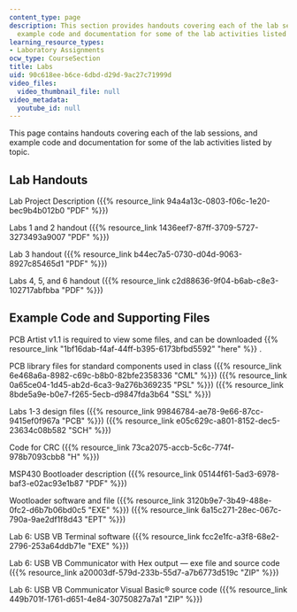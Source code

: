 ```yaml
---
content_type: page
description: This section provides handouts covering each of the lab sessions, and
  example code and documentation for some of the lab activities listed by topic.
learning_resource_types:
- Laboratory Assignments
ocw_type: CourseSection
title: Labs
uid: 90c618ee-b6ce-6dbd-d29d-9ac27c71999d
video_files:
  video_thumbnail_file: null
video_metadata:
  youtube_id: null
---
```


This page contains handouts covering each of the lab sessions, and example code and documentation for some of the lab activities listed by topic.

Lab Handouts
------------

Lab Project Description ({{% resource_link 94a4a13c-0803-f06c-1e20-bec9b4b012b0 "PDF" %}})

Labs 1 and 2 handout ({{% resource_link 1436eef7-87ff-3709-5727-3273493a9007 "PDF" %}})

Lab 3 handout ({{% resource_link b44ec7a5-0730-d04d-9063-8927c85465d1 "PDF" %}})

Labs 4, 5, and 6 handout ({{% resource_link c2d88636-9f04-b6ab-c8e3-102717abfbba "PDF" %}})

Example Code and Supporting Files
---------------------------------

PCB Artist v1.1 is required to view some files, and can be downloaded {{% resource_link "1bf16dab-f4af-44ff-b395-6173bfbd5592" "here" %}} .

PCB library files for standard components used in class ({{% resource_link 6e468a6a-8982-c69c-b8b0-82bfe2358336 "CML" %}}) ({{% resource_link 0a65ce04-1d45-ab2d-6ca3-9a276b369235 "PSL" %}}) ({{% resource_link 8bde5a9e-b0e7-f265-5ecb-d9847fda3b64 "SSL" %}})

Labs 1-3 design files ({{% resource_link 99846784-ae78-9e66-87cc-9415ef0f967a "PCB" %}}) ({{% resource_link e05c629c-a801-8152-dec5-23634c08b582 "SCH" %}})

Code for CRC ({{% resource_link 73ca2075-accb-5c6c-774f-978b7093cbb8 "H" %}})

MSP430 Bootloader description ({{% resource_link 05144f61-5ad3-6978-baf3-e02ac93e1b87 "PDF" %}})

Wootloader software and file ({{% resource_link 3120b9e7-3b49-488e-0fc2-d6b7b06bd0c5 "EXE" %}}) ({{% resource_link 6a15c271-28ec-067c-790a-9ae2df1f8d43 "EPT" %}})

Lab 6: USB VB Terminal software ({{% resource_link fcc2e1fc-a3f8-68e2-2796-253a64ddb71e "EXE" %}})

Lab 6: USB VB Communicator with Hex output — exe file and source code ({{% resource_link a20003df-579d-233b-55d7-a7b6773d519c "ZIP" %}})

Lab 6: USB VB Communicator Visual Basic® source code ({{% resource_link 449b701f-1761-d651-4e84-30750827a7a1 "ZIP" %}})